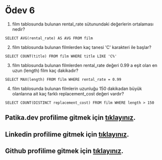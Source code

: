 # Ödev 6

1. film tablosunda bulunan rental_rate sütunundaki değerlerin ortalaması nedir?
```
SELECT AVG(rental_rate) AS AVG FROM film
```
2. film tablosunda bulunan filmlerden kaç tanesi 'C' karakteri ile başlar?
```
SELECT COUNT(title) FROM film WHERE title LIKE 'C%'
```
3. film tablosunda bulunan filmlerden rental_rate değeri 0.99 a eşit olan en uzun (length) film kaç dakikadır?
```
SELECT MAX(length) FROM film WHERE rental_rate = 0.99
```
4. film tablosunda bulunan filmlerin uzunluğu 150 dakikadan büyük olanlarına ait kaç farklı replacement_cost değeri vardır?
```
SELECT COUNT(DISTINCT replacement_cost) FROM film WHERE length > 150
```

## Patika.dev profilime gitmek için [tıklayınız](https://academy.patika.dev/tr/@mahsuniglr).
## Linkedin profilime gitmek için [tıklayınız](https://linkedin.com/in/mustafamahsuni).
## Github profilime gitmek için [tıklayınız](https://github.com/mahsuniguler).